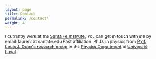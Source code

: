 ```yaml
---
layout: page
title: Contact
permalink: /contact/
weight: 4
---
```


I currently work at the [Santa Fe Institute.](http://www.santafe.edu/) You can get in touch with me by email: laurent at santafe.edu Past affiliation: Ph.D. in physics from [Prof. Louis J. Dubé's research group](http://dynamica.phy.ulaval.ca/) in the [Physics Department](http://www.phy.ulaval.ca/) at [Université Laval](http://www.ulaval.ca/).